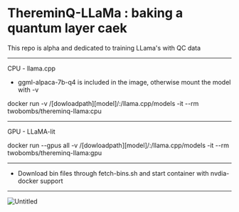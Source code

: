 # ThereminQ-LLaMa : baking a quantum layer caek

This repo is alpha and dedicated to training LLama's with QC data

--------

CPU - llama.cpp

- ggml-alpaca-7b-q4 is included in the image, otherwise mount the model with -v

docker run -v /[dowloadpath][model]/:/llama.cpp/models -it --rm twobombs/thereminq-llama:cpu

--------

GPU - LLaMA-lit

docker run --gpus all  -v /[dowloadpath][model]/:/llama.cpp/models -it --rm twobombs/thereminq-llama:gpu

--------
- Download bin files through fetch-bins.sh and start container with nvdia-docker support

--------
![Untitled](https://user-images.githubusercontent.com/12692227/232248160-f4c2a3aa-fd19-4b62-b6f2-532ec44ca0e3.png)
